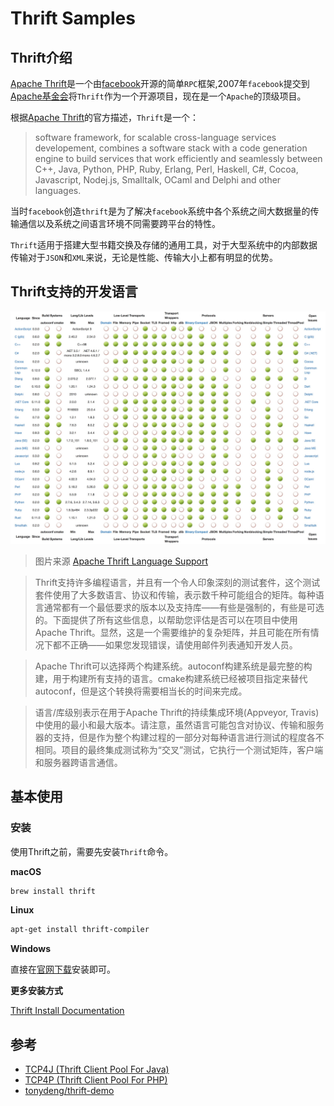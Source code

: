 # Thrift Samples

## Thrift介绍

[Apache Thrift](https://thrift.apache.org)是一个由[facebook](https://facebook.com)开源的简单`RPC`框架,2007年`facebook`提交到[Apache基金会](https://apache.org)将`Thrift`作为一个开源项目，现在是一个`Apache`的顶级项目。

根据[Apache Thrift](https://thrift.apache.org)的官方描述，`Thrift`是一个：

> software framework, for scalable cross-language services developement, combines a software stack with a code generation engine to build services that work efficiently and seamlessly between C++, Java, Python, PHP, Ruby, Erlang, Perl, Haskell, C#, Cocoa, Javascript, Nodej.js, Smalltalk, OCaml and Delphi and other languages.

当时`facebook`创造`thrift`是为了解决`facebook`系统中各个系统之间大数据量的传输通信以及系统之间语言环境不同需要跨平台的特性。

`Thrift`适用于搭建大型书籍交换及存储的通用工具，对于大型系统中的内部数据传输对于`JSON`和`XML`来说，无论是性能、传输大小上都有明显的优势。


## Thrift支持的开发语言

![Languages Supports for Thrift](images/thrift-languages.jpg)

> 图片来源 [Apache Thrift Language Support](https://thrift.apache.org/docs/Languages)

> Thrift支持许多编程语言，并且有一个令人印象深刻的测试套件，这个测试套件使用了大多数语言、协议和传输，表示数千种可能组合的矩阵。每种语言通常都有一个最低要求的版本以及支持库——有些是强制的，有些是可选的。下面提供了所有这些信息，以帮助您评估是否可以在项目中使用Apache Thrift。显然，这是一个需要维护的复杂矩阵，并且可能在所有情况下都不正确——如果您发现错误，请使用邮件列表通知开发人员。

> Apache Thrift可以选择两个构建系统。autoconf构建系统是最完整的构建，用于构建所有支持的语言。cmake构建系统已经被项目指定来替代autoconf，但是这个转换将需要相当长的时间来完成。

> 语言/库级别表示在用于Apache Thrift的持续集成环境(Appveyor, Travis)中使用的最小和最大版本。请注意，虽然语言可能包含对协议、传输和服务器的支持，但是作为整个构建过程的一部分对每种语言进行测试的程度各不相同。项目的最终集成测试称为“交叉”测试，它执行一个测试矩阵，客户端和服务器跨语言通信。

## 基本使用

### 安装

使用Thrift之前，需要先安装`Thrift`命令。

**macOS**

```bash
brew install thrift
```

**Linux**

```bash
apt-get install thrift-compiler
```

**Windows**

直接在[官网下载](https://thrift.apache.org/download)安装即可。

**更多安装方式**

[Thrift Install Documentation](https://thrift.apache.org/docs/install/)

## 参考

- [TCP4J (Thrift Client Pool For Java)](https://github.com/tonydeng/tcp4j)
- [TCP4P (Thrift Client Pool For PHP)](https://github.com/tonydeng/tcp4p)
- [tonydeng/thrift-demo](https://github.com/tonydeng/thrift-demo)